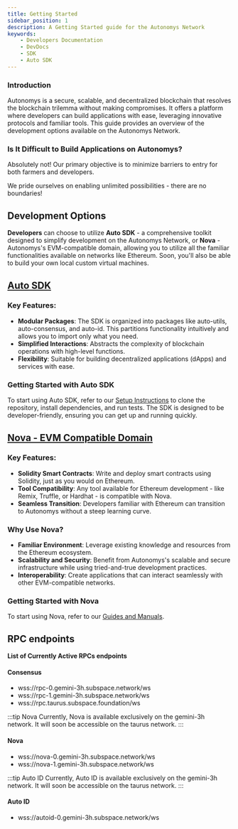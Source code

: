 ```yaml
---
title: Getting Started
sidebar_position: 1
description: A Getting Started guide for the Autonomys Network
keywords:
    - Developers Documentation
    - DevDocs
    - SDK
    - Auto SDK
---
```


### Introduction
Autonomys is a secure, scalable, and decentralized blockchain that resolves the blockchain trilemma without making compromises. It offers a platform where developers can build applications with ease, leveraging innovative protocols and familiar tools. This guide provides an overview of the development options available on the Autonomys Network.

### Is It Difficult to Build Applications on Autonomys?

Absolutely not! Our primary objective is to minimize barriers to entry for both farmers and developers.

We pride ourselves on enabling unlimited possibilities - there are no boundaries!

## Development Options

**Developers** can choose to utilize **Auto SDK** - a comprehensive toolkit designed to simplify development on the Autonomys Network, or **Nova** - Autonomys's EVM-compatible domain, allowing you to utilize all the familiar functionalities available on networks like Ethereum. Soon, you'll also be able to build your own local custom virtual machines.

## [Auto SDK](/develop/auto-sdk/intro)

### Key Features:
- **Modular Packages**: The SDK is organized into packages like auto-utils, auto-consensus, and auto-id. This partitions functionality intuitively and allows you to import only what you need.
- **Simplified Interactions**: Abstracts the complexity of blockchain operations with high-level functions.
- **Flexibility**: Suitable for building decentralized applications (dApps) and services with ease.

### Getting Started with Auto SDK
To start using Auto SDK, refer to our [Setup Instructions](/develop/auto-sdk/intro) to clone the repository, install dependencies, and run tests. The SDK is designed to be developer-friendly, ensuring you can get up and running quickly.

## [Nova - EVM Compatible Domain](/develop/nova/introduction)

### Key Features:
- **Solidity Smart Contracts**: Write and deploy smart contracts using Solidity, just as you would on Ethereum.
- **Tool Compatibility**: Any tool available for Ethereum development - like Remix, Truffle, or Hardhat - is compatible with Nova.
- **Seamless Transition**: Developers familiar with Ethereum can transition to Autonomys without a steep learning curve.

### Why Use Nova?
- **Familiar Environment**: Leverage existing knowledge and resources from the Ethereum ecosystem.
- **Scalability and Security**: Benefit from Autonomys's scalable and secure infrastructure while using tried-and-true development practices.
- **Interoperability**: Create applications that can interact seamlessly with other EVM-compatible networks.

### Getting Started with Nova
To start using Nova, refer to our [Guides and Manuals](/develop/nova/introduction).


## RPC endpoints

**List of Currently Active RPCs endpoints**

#### Consensus
- wss://rpc-0.gemini-3h.subspace.network/ws
- wss://rpc-1.gemini-3h.subspace.network/ws
- wss://rpc.taurus.subspace.foundation/ws

:::tip Nova
Currently, Nova is available exclusively on the gemini-3h network. It will soon be accessible on the taurus network.
:::

#### Nova
- wss://nova-0.gemini-3h.subspace.network/ws 
- wss://nova-1.gemini-3h.subspace.network/ws

:::tip Auto ID
Currently, Auto ID is available exclusively on the gemini-3h network. It will soon be accessible on the taurus network.
:::

#### Auto ID
- wss://autoid-0.gemini-3h.subspace.network/ws
